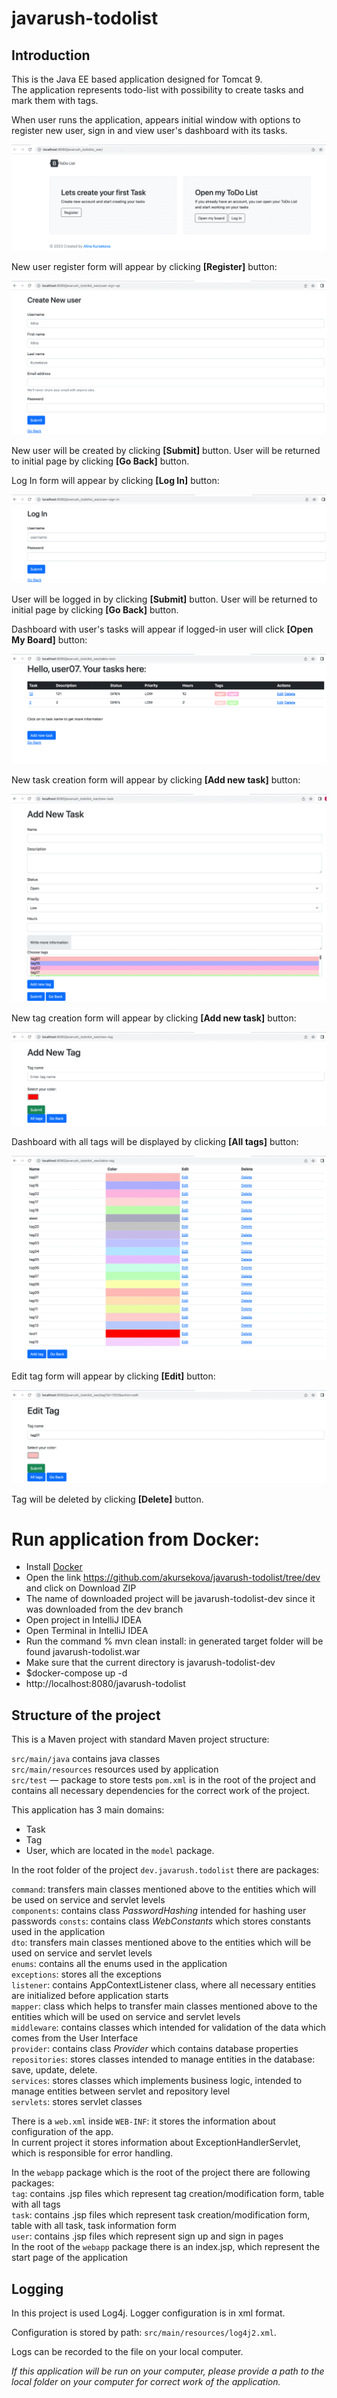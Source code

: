 # javarush-todolist

## Introduction

This is the Java EE based application designed for Tomcat 9.  
The application represents todo-list with possibility to create tasks and mark them with tags. 

When user runs the application, appears initial window with options to register new user, sign in and view user's dashboard with its tasks.

![img.png](img.png)

New user register form will appear by clicking **[Register]** button: 

![img_1.png](img_1.png)

New user will be created by clicking **[Submit]** button. 
User will be returned to initial page by clicking **[Go Back]** button.

Log In form will appear by clicking **[Log In]** button: 

![img_2.png](img_2.png)

User will be logged in by clicking **[Submit]** button.
User will be returned to initial page by clicking **[Go Back]** button.

Dashboard with user's tasks will appear if logged-in user will click **[Open My Board]** button: 

![img_4.png](img_4.png)

New task creation form will appear by clicking **[Add new task]** button:

![img_5.png](img_5.png)

New tag creation form will appear by clicking **[Add new task]** button:

![img_6.png](img_6.png)

Dashboard with all tags will be displayed by clicking **[All tags]** button:

![img_7.png](img_7.png)

Edit tag form will appear by clicking **[Edit]** button: 

![img_8.png](img_8.png)

Tag will be deleted by clicking **[Delete]** button. 

# Run application from Docker:

- Install [Docker](https://docs.docker.com/install)
- Open the link https://github.com/akursekova/javarush-todolist/tree/dev and click on Download ZIP
- The name of downloaded project will be javarush-todolist-dev since it was downloaded from the dev branch
- Open project in IntelliJ IDEA
- Open Terminal in IntelliJ IDEA
- Run the command % mvn clean install: in generated target folder will be found javarush-todolist.war
- Make sure that the current directory is javarush-todolist-dev
- $docker-compose up -d
- http://localhost:8080/javarush-todolist

## Structure of the project
This is a Maven project with standard Maven project structure:

`src/main/java` contains java classes  
`src/main/resources` resources used by application  
`src/test` — package to store tests
`pom.xml` is in the root of the project and contains all necessary dependencies for the correct work of the project.

This application has 3 main domains: 
- Task
- Tag
- User, which are located in the `model` package.

In the root folder of the project `dev.javarush.todolist` there are packages:

`command`: transfers main classes mentioned above to the entities which will be used on service and servlet levels  
`components`: contains class _PasswordHashing_ intended for hashing user passwords
`consts`: contains class _WebConstants_ which stores constants used in the application  
`dto`: transfers main classes mentioned above to the entities which will be used on service and servlet levels  
`enums`: contains all the enums used in the application  
`exceptions`: stores all the exceptions  
`listener`: contains AppContextListener class, where all necessary entities are initialized before application starts  
`mapper`: class which helps to transfer main classes mentioned above to the entities which will be used on service and servlet levels  
`middleware`: contains classes which intended for validation of the data which comes from the User Interface  
`provider`: contains class _Provider_ which contains database properties  
`repositories`: stores classes intended to manage entities in the database: save, update, delete.  
`services`: stores classes which implements business logic, intended to manage entities between servlet and repository level  
`servlets`: stores servlet classes

There is a `web.xml` inside `WEB-INF`: it stores the information about configuration of the app.  
In current project it stores information about ExceptionHandlerServlet, which is responsible for error handling.

In the `webapp` package which is the root of the project there are following packages:  
`tag`: contains .jsp files which represent tag creation/modification form, table with all tags  
`task`: contains .jsp files which represent task creation/modification form, table with all task, task information form  
`user`: contains .jsp files which represent sign up and sign in pages  
In the root of the `webapp` package there is an index.jsp, which represent the start page of the application

## Logging
In this project is used Log4j. Logger configuration is in xml format.

Configuration is stored by path: `src/main/resources/log4j2.xml`.

Logs can be recorded to the file on your local computer.

_If this application will be run on your computer, please provide a path to the local folder on your computer for correct work of the application._
